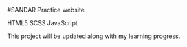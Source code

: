 #SANDAR
Practice website

HTML5 SCSS JavaScript

This project will be updated along with my learning progress.
